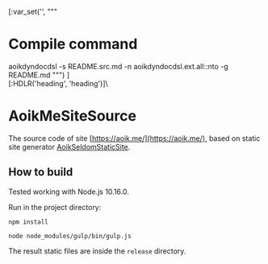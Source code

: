 [:var_set('', """
# Compile command
aoikdyndocdsl -s README.src.md -n aoikdyndocdsl.ext.all::nto -g README.md
""")
]\
[:HDLR('heading', 'heading')]\
# AoikMeSiteSource
The source code of site [https://aoik.me/](https://aoik.me/), based on static
site generator [AoikSeldomStaticSite](https://github.com/AoiKuiyuyou/AoikSeldomStaticSite).

## How to build
Tested working with Node.js 10.16.0.

Run in the project directory:
```
npm install

node node_modules/gulp/bin/gulp.js
```
The result static files are inside the `release` directory.
